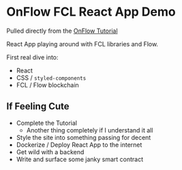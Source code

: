 # OnFlow FCL React App Demo

Pulled directly from the [OnFlow Tutorial](https://docs.onflow.org/fcl/flow-app-quickstart/)

React App playing around with FCL libraries and Flow.

First real dive into:
  
- React
- CSS / `styled-components`
- FCL / Flow blockchain

## If Feeling Cute

- Complete the Tutorial
    - Another thing completely if I understand it all 
- Style the site into something passing for decent
- Dockerize / Deploy React App to the internet
- Get wild with a backend
- Write and surface some janky smart contract
